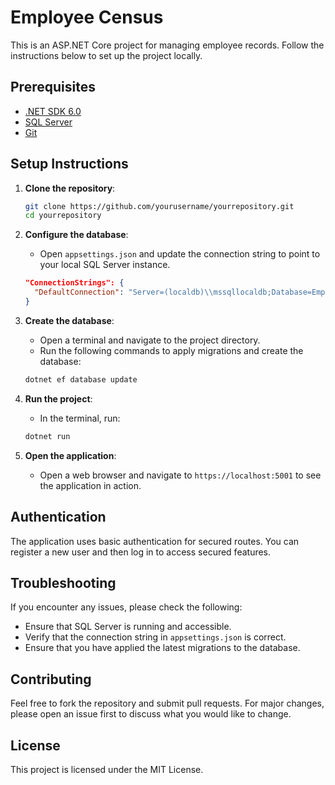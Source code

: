 # Employee Census

This is an ASP.NET Core project for managing employee records. Follow the instructions below to set up the project locally.

## Prerequisites

- [.NET SDK 6.0](https://dotnet.microsoft.com/download/dotnet/6.0)
- [SQL Server](https://www.microsoft.com/en-us/sql-server/sql-server-downloads)
- [Git](https://git-scm.com/downloads)

## Setup Instructions

1. **Clone the repository**:
    ```sh
    git clone https://github.com/yourusername/yourrepository.git
    cd yourrepository
    ```

2. **Configure the database**:
    - Open `appsettings.json` and update the connection string to point to your local SQL Server instance.
    ```json
    "ConnectionStrings": {
      "DefaultConnection": "Server=(localdb)\\mssqllocaldb;Database=EmployeeCensusDb;Trusted_Connection=True;MultipleActiveResultSets=true"
    }
    ```

3. **Create the database**:
    - Open a terminal and navigate to the project directory.
    - Run the following commands to apply migrations and create the database:
    ```sh
    dotnet ef database update
    ```

4. **Run the project**:
    - In the terminal, run:
    ```sh
    dotnet run
    ```

5. **Open the application**:
    - Open a web browser and navigate to `https://localhost:5001` to see the application in action.

## Authentication

The application uses basic authentication for secured routes. You can register a new user and then log in to access secured features.

## Troubleshooting

If you encounter any issues, please check the following:
- Ensure that SQL Server is running and accessible.
- Verify that the connection string in `appsettings.json` is correct.
- Ensure that you have applied the latest migrations to the database.

## Contributing

Feel free to fork the repository and submit pull requests. For major changes, please open an issue first to discuss what you would like to change.

## License

This project is licensed under the MIT License.
